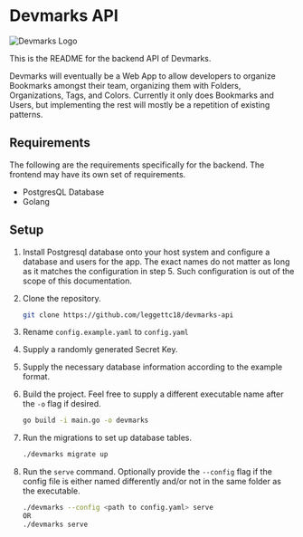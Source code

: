 # Devmarks API

![Devmarks Logo](https://github.com/leggettc18/devmarks-frontend-web/blob/main/public/img/icons/apple-touch-icon.png?raw=true)

This is the README for the backend API of Devmarks.

Devmarks will eventually be a Web App to allow developers to organize
Bookmarks amongst their team, organizing them with Folders, Organizations,
Tags, and Colors. Currently it only does Bookmarks and Users, but implementing
the rest will mostly be a repetition of existing patterns.

## Requirements

The following are the requirements specifically for the backend. The frontend
may have its own set of requirements.

- PostgresQL Database
- Golang

## Setup

1. Install Postgresql database onto your host system and configure a database
and users for the app. The exact names do not matter as long as it matches
the configuration in step 5. Such configuration is out of the scope
of this documentation.
2. Clone the repository.

    ```bash
    git clone https://github.com/leggettc18/devmarks-api
    ```

3. Rename `config.example.yaml` to `config.yaml`
4. Supply a randomly generated Secret Key.
5. Supply the necessary database information according to the example format.
6. Build the project. Feel free to supply a different executable name after the
`-o` flag if desired.

    ```bash
    go build -i main.go -o devmarks
    ```

7. Run the migrations to set up database tables.

    ```bash
    ./devmarks migrate up
    ```

8. Run the `serve` command. Optionally provide the `--config` flag if the
config file is either named differently and/or not in the same folder as the
executable.

    ```bash
    ./devmarks --config <path to config.yaml> serve
    OR
    ./devmarks serve
    ```